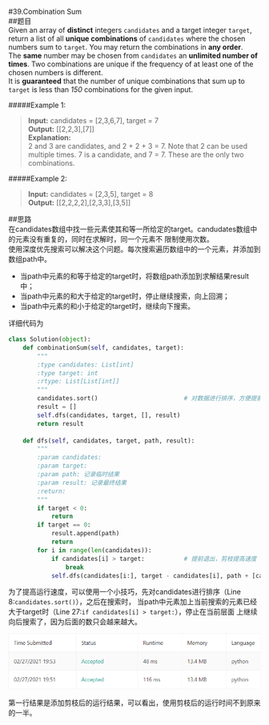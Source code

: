 #39.Combination Sum  
##题目  
Given an array of **distinct** integers `candidates` and a target integer `target`, return a list of all **unique
combinations** of `candidates` where the chosen numbers sum to `target`. You may return the 
combinations in **any order**.  
The **same** number may be chosen from `candidates` an **unlimited number of times**. Two combinations
are unique if the frequency of at least one of the chosen numbers is different.  
It is **guaranteed** that the number of unique combinations that sum up to `target` is less than *150*
combinations for the given input.

#####Example 1:  
>**Input:** candidates = [2,3,6,7], target = 7  
>**Output:** [[2,2,3],[7]]  
>**Explanation:**  
>2 and 3 are candidates, and 2 + 2 + 3 = 7. Note that 2 can be used multiple times.
 7 is a candidate, and 7 = 7.
 These are the only two combinations.  

#####Example 2:  
>**Input:** candidates = [2,3,5], target = 8  
>**Output:** [[2,2,2,2],[2,3,3],[3,5]]  

##思路  
在candidates数组中找一些元素使其和等一所给定的target。candudates数组中的元素没有重复的，同时在求解时，同一个元素不
限制使用次数。  
使用深度优先搜索可以解决这个问题。每次搜索遍历数组中的一个元素，并添加到数组path中。   
* 当path中元素的和等于给定的target时，将数组path添加到求解结果result中；
* 当path中元素的和大于给定的target时，停止继续搜索，向上回溯；
* 当path中元素的和小于给定的target时，继续向下搜索。

详细代码为  
```python
class Solution(object):
    def combinationSum(self, candidates, target):
        """
        :type candidates: List[int]
        :type target: int
        :rtype: List[List[int]]
        """
        candidates.sort()                        # 对数据进行排序，方便提前退出
        result = []
        self.dfs(candidates, target, [], result)
        return result

    def dfs(self, candidates, target, path, result):
        """
        :param candidates:
        :param target:
        :param path: 记录临时结果
        :param result: 记录最终结果
        :return:
        """
        if target < 0:
            return
        if target == 0:
            result.append(path)
            return
        for i in range(len(candidates)):
            if candidates[i] > target:           # 提前退出，剪枝提高速度
                break
            self.dfs(candidates[i:], target - candidates[i], path + [candidates[i]], result)
```
      
为了提高运行速度，可以使用一个小技巧，先对candidates进行排序（Line 8:`candidates.sort()`），之后在搜索时，
当path中元素加上当前搜索的元素已经大于target时（Line 27:`if candidates[i] > target:`），停止在当前层面
上继续向后搜索了，因为后面的数只会越来越大。

![运行结果图](./Source/result.png) 

第一行结果是添加剪枝后的运行结果，可以看出，使用剪枝后的运行时间不到原来的一半。